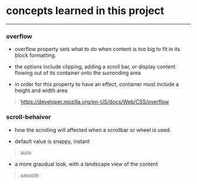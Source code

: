 # concepts learned in this project
---

### overflow
* overflow property sets what to do when content is too big to fit in its block formatting.

* the options include clipping, adding a scroll bar, or display content flowing out of its container onto the surronding area

* in order for this property to have an effect, container must include a height and width area

> https://developer.mozilla.org/en-US/docs/Web/CSS/overflow


### scroll-behaivor
* how the scrolling will affected when a scrollbar or wheel is used.

* default value is snappy, instant
> auto
* a more graudual look, with a landscape view of the content
> smooth